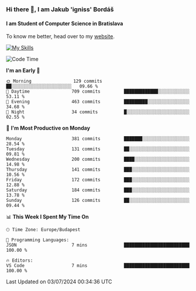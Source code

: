 ### Hi there 👋, I am Jakub 'igniss' Bordáš

#### I am Student of Computer Science in Bratislava
To know me better, head over to my [website](https://bordas.sk).

[![My Skills](https://skillicons.dev/icons?i=js,html,css,figma,svelte,java,kotlin,python,postgresql,typescript,nest,nodejs)](https://bordas.sk)


<!--START_SECTION:waka-->
![Code Time](http://img.shields.io/badge/Code%20Time-1%2C484%20hrs%2041%20mins-blue)

**I'm an Early 🐤** 

```text
🌞 Morning                129 commits         ██░░░░░░░░░░░░░░░░░░░░░░░   09.66 % 
🌆 Daytime                709 commits         █████████████░░░░░░░░░░░░   53.11 % 
🌃 Evening                463 commits         █████████░░░░░░░░░░░░░░░░   34.68 % 
🌙 Night                  34 commits          █░░░░░░░░░░░░░░░░░░░░░░░░   02.55 % 
```
📅 **I'm Most Productive on Monday** 

```text
Monday                   381 commits         ███████░░░░░░░░░░░░░░░░░░   28.54 % 
Tuesday                  131 commits         ██░░░░░░░░░░░░░░░░░░░░░░░   09.81 % 
Wednesday                200 commits         ████░░░░░░░░░░░░░░░░░░░░░   14.98 % 
Thursday                 141 commits         ███░░░░░░░░░░░░░░░░░░░░░░   10.56 % 
Friday                   172 commits         ███░░░░░░░░░░░░░░░░░░░░░░   12.88 % 
Saturday                 184 commits         ███░░░░░░░░░░░░░░░░░░░░░░   13.78 % 
Sunday                   126 commits         ██░░░░░░░░░░░░░░░░░░░░░░░   09.44 % 
```


📊 **This Week I Spent My Time On** 

```text
🕑︎ Time Zone: Europe/Budapest

💬 Programming Languages: 
JSON                     7 mins              █████████████████████████   100.00 % 

🔥 Editors: 
VS Code                  7 mins              █████████████████████████   100.00 % 
```


 Last Updated on 03/07/2024 00:34:36 UTC
<!--END_SECTION:waka-->
